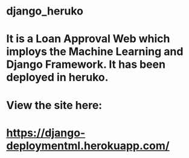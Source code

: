 # django_heruko
# It is a Loan Approval Web which imploys the Machine Learning and Django Framework. It has been deployed in heruko. 
# View the site here:
# https://django-deploymentml.herokuapp.com/

